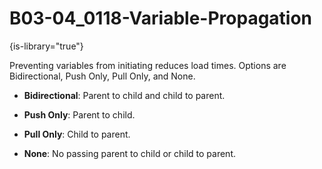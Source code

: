 # B03-04_0118-Variable-Propagation

{is-library="true"}

<snippet id="B03-04_0118-Variable-Propagation_snippet">



Preventing variables from initiating reduces load times. Options are Bidirectional, Push Only, Pull Only, and None.

* **Bidirectional**: Parent to child and child to parent.

* **Push Only**: Parent to child.

* **Pull Only**: Child to parent.

* **None**: No passing parent to child or child to parent.



</snippet>